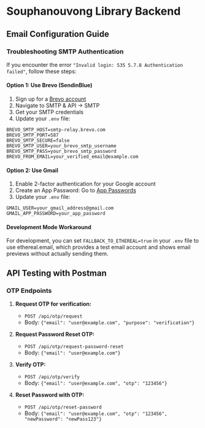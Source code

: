 # Souphanouvong Library Backend

## Email Configuration Guide

### Troubleshooting SMTP Authentication

If you encounter the error `"Invalid login: 535 5.7.8 Authentication failed"`, follow these steps:

#### Option 1: Use Brevo (SendinBlue)

1. Sign up for a [Brevo account](https://www.brevo.com/)
2. Navigate to SMTP & API → SMTP
3. Get your SMTP credentials
4. Update your `.env` file:

```
BREVO_SMTP_HOST=smtp-relay.brevo.com
BREVO_SMTP_PORT=587
BREVO_SMTP_SECURE=false
BREVO_SMTP_USER=your_brevo_smtp_username
BREVO_SMTP_PASS=your_brevo_smtp_password
BREVO_FROM_EMAIL=your_verified_email@example.com
```

#### Option 2: Use Gmail

1. Enable 2-factor authentication for your Google account
2. Create an App Password: Go to [App Passwords](https://myaccount.google.com/apppasswords)
3. Update your `.env` file:

```
GMAIL_USER=your_gmail_address@gmail.com
GMAIL_APP_PASSWORD=your_app_password
```

#### Development Mode Workaround

For development, you can set `FALLBACK_TO_ETHEREAL=true` in your `.env` file to use ethereal.email, which provides a test email account and shows email previews without actually sending them.

## API Testing with Postman

### OTP Endpoints

1. **Request OTP for verification:**
   - `POST /api/otp/request`
   - Body: `{"email": "user@example.com", "purpose": "verification"}`

2. **Request Password Reset OTP:**
   - `POST /api/otp/request-password-reset`
   - Body: `{"email": "user@example.com"}`

3. **Verify OTP:**
   - `POST /api/otp/verify`
   - Body: `{"email": "user@example.com", "otp": "123456"}`

4. **Reset Password with OTP:**
   - `POST /api/otp/reset-password`
   - Body: `{"email": "user@example.com", "otp": "123456", "newPassword": "newPass123"}`
